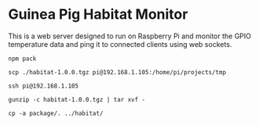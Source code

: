 # Guinea Pig Habitat Monitor

This is a web server designed to run on Raspberry Pi and 
monitor the GPIO temperature data and ping it to connected 
clients using web sockets.

```
npm pack

scp ./habitat-1.0.0.tgz pi@192.168.1.105:/home/pi/projects/tmp

ssh pi@192.168.1.105

gunzip -c habitat-1.0.0.tgz | tar xvf -

cp -a package/. ../habitat/

```

